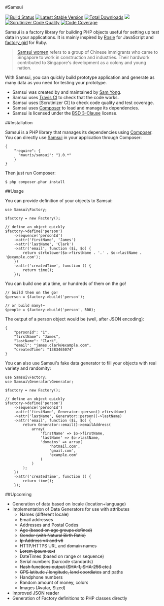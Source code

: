 #Samsui

[![Build Status](http://img.shields.io/travis/mauris/samsui.svg)](https://travis-ci.org/mauris/samsui) [![Latest Stable Version](http://img.shields.io/packagist/v/mauris/samsui.svg)](https://packagist.org/packages/mauris/samsui) [![Total Downloads](http://img.shields.io/packagist/dm/mauris/samsui.svg)](https://packagist.org/packages/mauris/samsui) [![](http://img.shields.io/badge/license-BSD%203--Clause-brightgreen.svg)](license.md) [![Scrutinizer Code Quality](https://scrutinizer-ci.com/g/mauris/samsui/badges/quality-score.png?s=6b2205353be4190d48d7ba39dbf8f072d78e76ce)](https://scrutinizer-ci.com/g/mauris/samsui/) [![Code Coverage](https://scrutinizer-ci.com/g/mauris/samsui/badges/coverage.png?s=464892ae6edf1ce667b7d11ae0fb3216bc33470d)](https://scrutinizer-ci.com/g/mauris/samsui/)

Samsui is a factory library for building PHP objects useful for setting up test data in your applications. It is mainly inspired by [Rosie](https://github.com/bkeepers/rosie) for JavaScript and [factory_girl](https://github.com/thoughtbot/factory_girl) for Ruby.

> [Samsui women](https://en.wikipedia.org/wiki/Samsui_women) refers to a group of Chinese immigrants who came to Singapore to work in construction and industries. Their hardwork contributed to Singapore's development as a colony and young nation.

With Samsui, you can quickly build prototype application and generate as many data as you need for testing your prototype.

- Samsui was created by and maintained by [Sam Yong](https://github.com/mauris).
- Samsui uses [Travis CI](https://travis-ci.org/mauris/samsui) to check that the code works.
- Samsui uses [Scrutinizer CI] to check code quality and test coverage.
- Samsui uses [Composer](https://getcomposer.org/) to load and manage its dependencies.
- Samsui is licensed under the [BSD 3-Clause](license.md) license.

##Installation

Samsui is a PHP library that manages its dependencies using [Composer](http://getcomposer.org). You can directly use [Samsui](https://packagist.org/packages/mauris/samsui/) in your application through Composer:

    {
        "require": {
          "mauris/samsui": "1.0.*"
        }
    }

Then just run Composer:

    $ php composer.phar install

##Usage

You can provide definition of your objects to Samsui:

	use Samsui\Factory;

	$factory = new Factory();

	// define an object quickly
	$factory->define('person')
		->sequence('personId')
		->attr('firstName', 'James')
        ->attr('lastName', 'Clark')
        ->attr('email', function ($i, $o) {
            return strtolower($o->firstName . '.' . $o->lastName . '@example.com');
        })
		->attr('createdTime', function () {
			return time();
		});

You can build one at a time, or hundreds of them on the go!

	// build them on the go!
	$person = $factory->build('person');

	// or build many!~
	$people = $factory->build('person', 500);

The output of a person object would be (well, after JSON encoding):

    {
        "personId": "1",
        "firstName": "James",
        "lastName": "Clark",
        "email": "james.clark@example.com",
        "createdTime": "1383465074"
    }

You can also use Samsui's fake data generator to fill your objects with real variety and randomity:

    use Samsui\Factory;
    use Samsui\Generator\Generator;

    $factory = new Factory();

    // define an object quickly
    $factory->define('person')
        ->sequence('personId')
        ->attr('firstName', Generator::person()->firstName)
        ->attr('lastName', Generator::person()->lastName)
        ->attr('email', function ($i, $o) {
            return Generator::email()->emailAddress(
                array(
                    'firstName' => $o->firstName,
                    'lastName' => $o->lastName,
                    'domains' => array(
                        'hotmail.com',
                        'gmail.com',
                        'example.com'
                    )
                )
            );
        })
        ->attr('createdTime', function () {
            return time();
        });

##Upcoming

- Generation of data based on locale (location+language)
- Implementation of Data Generators for use with attributes
  - Names (different locale)
  - Email addresses
  - Addresses and Postal Codes
  - <del>Age (based on age groups defined)</del>
  - <del>Gender (with Natural Birth Ratio)</del>
  - <del>Ip Address v4 and v6</del>
  - HTTP/HTTPS URL and <del>domain names</del>
  - <del>Lorem Ipsum text</del>
  - DateTimes (based on range or sequence)
  - Serial numbers (barcode standards)
  - <del>Hash functions output (SHA-1, SHA-256 etc.)</del>
  - <del>GPS latitude / longitude, land coordiates</del> and paths
  - Handphone numbers
  - Random amount of money, colors
  - Images (Avatar, Sized)
- Improved JSON reader
- Generation of Factory definitions to PHP classes directly
